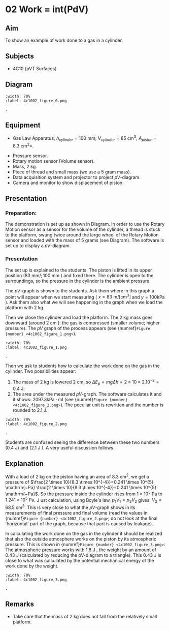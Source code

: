 # 02 Work = int(PdV) 
  
## Aim   
 To show an example of work done to a gas in a cylinder.    
  
## Subjects   
* 4C10 (pVT Surfaces)   

## Diagram   
```{figure} figures/figure_0.png  
:width: 70%  
:label: 4c1002_figure_0.png  

. 
```
     
  
## Equipment   
 *  Gas Law Apparatus; $h_{cylinder}=100\mathrm{~mm}$; $V_{cylinder}=85\mathrm{~cm^3}$; $A_{piston}=8.3\mathrm{~cm}^2$=. 
- Pressure sensor.
- Rotary motion sensor (Volume sensor).
- Mass, $2 \mathrm{~kg}$.
- Piece of thread and small mass (we use a 5 gram mass).
- Data acquisition system and projector to project $pV$-diagram.
- Camera and monitor to show displacement of piston.
  
## Presentation   
### Preparation:
The demonstration is set up as shown in Diagram. In order to use the Rotary Motion sensor as a sensor for the volume of the cylinder, a thread is stuck to the platform, swung twice around the large wheel of the Rotary Motion sensor and loaded with the mass of 5 grams (see Diagram). The software is set up to display a $pV$-diagram.   
  
### Presentation   
The set up is explained to the students. The piston is lifted in its upper position $(83 \mathrm{~mm} / ; 100 \mathrm{~mm}$ ) and fixed there. The cylinder is open to the surroundings, so the pressure in the cylinder is the ambient pressure.

The $pV$-graph is shown to the students. Ask them where in this graph a point will appear when we start measuring ( $x=83 \mathrm{~m} /\left[\mathrm{cm}^{3}\right]$ and $y=100 \mathrm{kPa}$ ). Ask them also what we will see happening in the graph when we load the platform with $2 \mathrm{~kg}$.

Then we close the cylinder and load the platform. The $2 \mathrm{~kg}$ mass goes downward (around $2 \mathrm{~cm}$ ): the gas is compressed (smaller volume; higher pressure). The $pV$ graph of the process appears (see {numref}`Figure {number} <4c1002_figure_1.png>`). 

```{figure} figures/figure_1.png  
:width: 70%  
:label: 4c1002_figure_1.png  

. 
```
Then we ask to students how to calculate the work done on the gas in the cylinder. Two possibilities appear:

1. The mass of $2 \mathrm{~kg}$ is lowered $2 \mathrm{~cm}$, so $\Delta E_{p}=m g \Delta h=2 \times 10 \times 2.10^{-2}=0.4 \mathrm{~J}$;
2. The area under the measured $pV$-graph. The software calculates it and it shows: $2097.3\mathrm{kPa\cdot ml}$ (see {numref}`Figure {number} <4c1002_figure_2.png>`). The peculiar unit is rewritten and the number is rounded to $2.1 \mathrm{~J}$.

```{figure} figures/figure_2.png  
:width: 70%  
:label: 4c1002_figure_2.png  

. 
```
Students are confused seeing the difference between these two numbers ($0.4\mathrm{~J}$) and ($2.1\mathrm{~J}$ ). A very useful discussion follows.   
  
## Explanation   
With a load of $2 \mathrm{~kg}$ on the piston having an area of $8.3 \mathrm{~cm}^{2}$, we get a pressure of $\frac{2 \times 10}{8.3 \times 10^{-4}}=0.241 \times 10^{5} \mathrm{~Pa} \frac{2 \times 10}{8.3 \times 10^{-4}}=0.241 \times 10^{5} \mathrm{~Pa}$. So the pressure inside the cylinder rises from $1 \times 10^{5} \mathrm{~Pa}$ to $1.241 \times 10^{5} \mathrm{~Pa}$. J ust calculation, using Boyle's law, $p_{1} V_{1}=p_{2} V_{2}$ gives: $V_{2}=68.5 \mathrm{~cm}^{3}$. This is very close to what the $pV$-graph shows in its measurements of final pressure and final volume (read the values in {numref}`Figure {number} <4c1002_figure_2.png>`; do not look at the final 'horizontal' part of the graph, because that part is caused by leakage).

In calculating the work done on the gas in the cylinder it should be realized that also the outside atmosphere works on the piston by its atmospheric pressure. This is shown in {numref}`Figure {number} <4c1002_figure_3.png>`: The atmospheric pressure works with $1.8 \mathrm{~J}$ , the weight by an amount of 0.43 J (calculated by reducing the pV-diagram to a triangle). This $0.43 \mathrm{~J}$ is close to what was calculated by the potential mechanical energy of the work done by the weight.

```{figure} figures/figure_3.png  
:width: 70%  
:label: 4c1002_figure_3.png  

. 
```
   
  
## Remarks
- Take care that the mass of $2 \mathrm{~kg}$ does not fall from the relatively small platform.